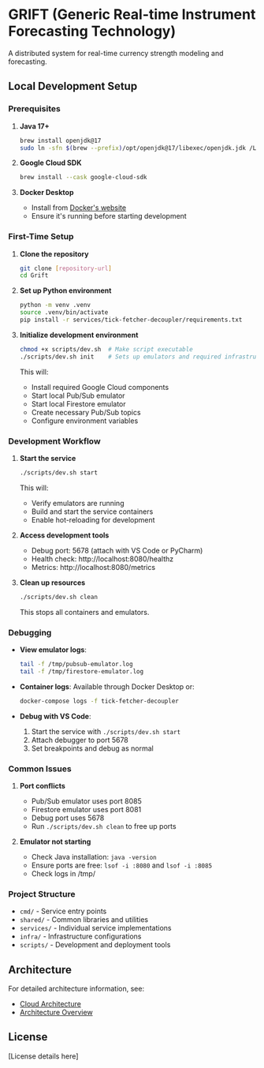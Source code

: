 # GRIFT (Generic Real-time Instrument Forecasting Technology)

A distributed system for real-time currency strength modeling and forecasting.

## Local Development Setup

### Prerequisites

1. **Java 17+**
   ```bash
   brew install openjdk@17
   sudo ln -sfn $(brew --prefix)/opt/openjdk@17/libexec/openjdk.jdk /Library/Java/JavaVirtualMachines/openjdk-17.jdk
   ```

2. **Google Cloud SDK**
   ```bash
   brew install --cask google-cloud-sdk
   ```

3. **Docker Desktop**
   - Install from [Docker's website](https://www.docker.com/products/docker-desktop)
   - Ensure it's running before starting development

### First-Time Setup

1. **Clone the repository**
   ```bash
   git clone [repository-url]
   cd Grift
   ```

2. **Set up Python environment**
   ```bash
   python -m venv .venv
   source .venv/bin/activate
   pip install -r services/tick-fetcher-decoupler/requirements.txt
   ```

3. **Initialize development environment**
   ```bash
   chmod +x scripts/dev.sh  # Make script executable
   ./scripts/dev.sh init    # Sets up emulators and required infrastructure
   ```

   This will:
   - Install required Google Cloud components
   - Start local Pub/Sub emulator
   - Start local Firestore emulator
   - Create necessary Pub/Sub topics
   - Configure environment variables

### Development Workflow

1. **Start the service**
   ```bash
   ./scripts/dev.sh start
   ```
   This will:
   - Verify emulators are running
   - Build and start the service containers
   - Enable hot-reloading for development

2. **Access development tools**
   - Debug port: 5678 (attach with VS Code or PyCharm)
   - Health check: http://localhost:8080/healthz
   - Metrics: http://localhost:8080/metrics

3. **Clean up resources**
   ```bash
   ./scripts/dev.sh clean
   ```
   This stops all containers and emulators.

### Debugging

- **View emulator logs**:
  ```bash
  tail -f /tmp/pubsub-emulator.log
  tail -f /tmp/firestore-emulator.log
  ```

- **Container logs**: Available through Docker Desktop or:
  ```bash
  docker-compose logs -f tick-fetcher-decoupler
  ```

- **Debug with VS Code**:
  1. Start the service with `./scripts/dev.sh start`
  2. Attach debugger to port 5678
  3. Set breakpoints and debug as normal

### Common Issues

1. **Port conflicts**
   - Pub/Sub emulator uses port 8085
   - Firestore emulator uses port 8081
   - Debug port uses 5678
   - Run `./scripts/dev.sh clean` to free up ports

2. **Emulator not starting**
   - Check Java installation: `java -version`
   - Ensure ports are free: `lsof -i :8080` and `lsof -i :8085`
   - Check logs in /tmp/

### Project Structure

- `cmd/` - Service entry points
- `shared/` - Common libraries and utilities
- `services/` - Individual service implementations
- `infra/` - Infrastructure configurations
- `scripts/` - Development and deployment tools

## Architecture

For detailed architecture information, see:
- [Cloud Architecture](docs/grift_cloud_pipeline.md)
- [Architecture Overview](architecture.md)

## License

[License details here]

